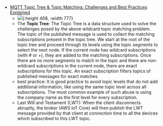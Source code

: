 - [MQTT Topic Tree & Topic Matching: Challenges and Best Practices Explained](https://www.hivemq.com/article/mqtt-topic-tree-matching-challenges-best-practices-explained/)
	- ![](https://www.hivemq.com/img/blog/image-1-mqtt-topic-tree-matching-challenges-best-practices-explained.png){:height 468, :width 777}
	- The **Topic Tree**: The Topic Tree is a data structure used to solve the challenges posed by the above wildcard topic matching problem. The topic of the published message is used to collect the matching subscriptions present in the topic tree. We start at the root of the topic tree and proceed through its levels using the topic segments to select the next node. If the current node has wildcard subscriptions (with # or +),  they are added to the matching subscriptions. Once there are no more segments to match in the topic and there are non-wildcard subscriptions in the current node, there are exact subscriptions for this topic. An exact subscription filters topics of published messages for exact matches.
	- best practice: It is good practice to avoid topic levels that do not add additional information, like using the same topic level across all  subscriptions. The most common example of such abuse is using the company name as the first level for every subscription.
	- Last Will and Testament (LWT): When the client disconnects abruptly, the broker (AWS IoT Core) will then publish the LWT message provided by that client at connection time to all the devices which subscribed to this LWT topic.